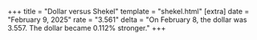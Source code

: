 +++
title = "Dollar versus Shekel"
template = "shekel.html"
[extra]
date = "February  9, 2025"
rate = "3.561"
delta = "On February  8, the dollar was 3.557. The dollar became 0.112% stronger."
+++
